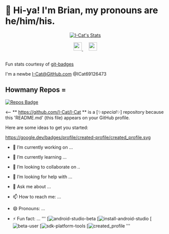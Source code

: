 # 👋 Hi-ya! I'm Brian, my pronouns are he/him/his.

<p align="center">
  <a href="https://github.com/I-Cat" class="rich-diff-level-one">
    <img src="https://github-readme-stats.vercel.app/api?username=I-Cat&title_color=333&text_color=777" alt="I-Cat's Stats" >
  </a>
</p>

<p align="center">
  <a href="https://linkedin.com/in/%%%%%%">
    <img src="https://img.icons8.com/color/48/000000/linkedin-circled.png" width="26px"/>
  </a>
  &emsp;
  <a href="https://twitter.com/ICat69126473">
    <img src="https://img.icons8.com/color/48/000000/twitter-circled.png" width="26px"/>
  </a>
  <br><br>
  
  Fun stats courtesy of [git-badges](https://pufler.dev/git-badges) 
  
  I'm a newbe I-Cat@GitHub.com 
              @ICat69126473

## Howmany Repos =
[![Repos Badge](https://badges.pufler.dev/repos/I-Cat)](https://badges.pufler.dev)

<--
** https://github.com/I-Cat/I-Cat ** is a [✨_special_✨] repository because this 'README.md' (this file) appears on your GitHub profile.


Here are some ideas to get you started:

https://google.dev/badges/profile/created-profile/created_profile.svg

+ 🔭 I’m currently working on ...

+ 🌱 I’m currently learning ...

+ 👯 I’m looking to collaborate on ..

+ 🤔 I’m looking for help with ...

+ 💬 Ask me about ...

+ 📫 How to reach me: ...

+ 😄 Pronouns: ...

+ ⚡ Fun fact: ...
'''
[![android-studio-beta](https://google.dev/badges/activity/android/install-android-studio-beta/badge.svg)
[![install-android-studio](https://google.dev/badges/activity/android/install-android-studio/badge.svg)
[![beta-user](https://google.dev/badges/events/beta/beta-user.svg)
[![sdk-platform-tools](https://google.dev/badges/activity/android/sdk-platform-tools/badge.svg)
[![created_profile](https://google.dev/badges/profile/created-profile/created_profile.svg)
'''
